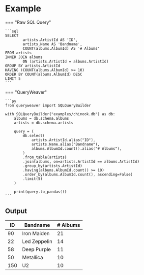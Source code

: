 # Example

=== "Raw SQL Query"

    ```sql
    SELECT
            artists.ArtistId AS 'ID',
            artists.Name AS 'Bandname',
            COUNT(albums.AlbumId) AS '# Albums'
    FROM artists
    INNER JOIN albums
            ON (artists.ArtistId = albums.ArtistId)
    GROUP BY artists.ArtistId
    HAVING (COUNT(albums.AlbumId) >= 10)
    ORDER BY COUNT(albums.AlbumId) DESC
    LIMIT 5
    ```

=== "QueryWeaver"

    ```py
    from queryweaver import SQLQueryBuilder

    with SQLQueryBuilder("examples/chinook.db") as db:
        albums = db.schema.albums
        artists = db.schema.artists

        query = (
            db.select(
                artists.ArtistId.alias("ID"),
                artists.Name.alias("Bandname"),
                albums.AlbumId.count().alias("# Albums"),
            )
            .from_table(artists)
            .join(albums, on=artists.ArtistId == albums.ArtistId)
            .group_by(artists.ArtistId)
            .having(albums.AlbumId.count() >= 10)
            .order_by(albums.AlbumId.count(), ascending=False)
            .limit(5)
        )

        print(query.to_pandas())
    ```

## Output

| ID  | Bandname     | # Albums |
| --- | ------------ | -------- |
| 90  | Iron Maiden  | 21       |
| 22  | Led Zeppelin | 14       |
| 58  | Deep Purple  | 11       |
| 50  | Metallica    | 10       |
| 150 | U2           | 10       |
